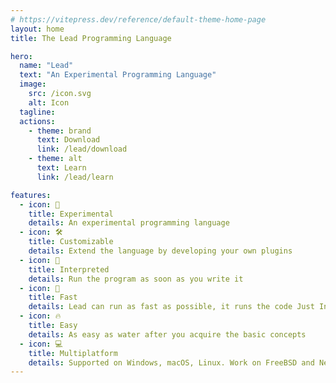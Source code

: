 ```yaml
---
# https://vitepress.dev/reference/default-theme-home-page
layout: home
title: The Lead Programming Language

hero:
  name: "Lead"
  text: "An Experimental Programming Language"
  image:
    src: /icon.svg
    alt: Icon
  tagline:
  actions:
    - theme: brand
      text: Download
      link: /lead/download
    - theme: alt
      text: Learn
      link: /lead/learn

features:
  - icon: 🧪
    title: Experimental
    details: An experimental programming language
  - icon: 🛠️
    title: Customizable
    details: Extend the language by developing your own plugins
  - icon: 📝
    title: Interpreted
    details: Run the program as soon as you write it
  - icon: 🚀
    title: Fast
    details: Lead can run as fast as possible, it runs the code Just In Time
  - icon: 🔥
    title: Easy
    details: As easy as water after you acquire the basic concepts
  - icon: 💻
    title: Multiplatform
    details: Supported on Windows, macOS, Linux. Work on FreeBSD and NetBSD is going on.
---
```

